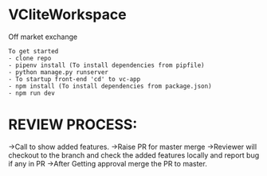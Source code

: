 # VCliteWorkspace
Off market exchange
```
To get started
- clone repo
- pipenv install (To install dependencies from pipfile)
- python manage.py runserver 
- To startup front-end 'cd' to vc-app
- npm install (To install dependencies from package.json)
- npm run dev
```
# REVIEW PROCESS:
->Call to show added features.
->Raise PR for master merge
->Reviewer will checkout to the branch and check the added features locally and report bug if any in PR
->After Getting approval merge the PR to master.
